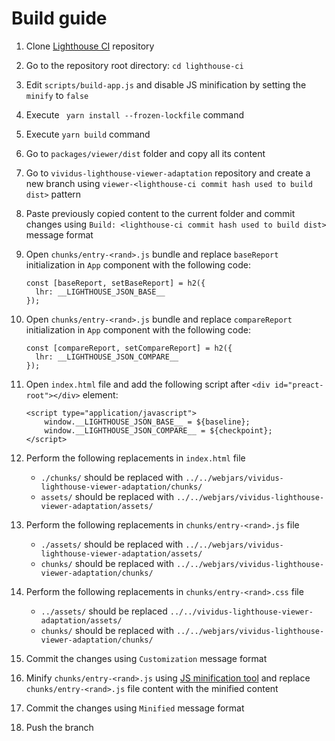 # Build guide

1. Clone [Lighthouse CI](https://github.com/GoogleChrome/lighthouse-ci.git) repository
1. Go to the repository root directory: `cd lighthouse-ci`
1. Edit `scripts/build-app.js` and disable JS minification by setting the `minify` to `false`
1. Execute ` yarn install --frozen-lockfile` command
1. Execute `yarn build` command
1. Go to `packages/viewer/dist` folder and copy all its content
1. Go to `vividus-lighthouse-viewer-adaptation` repository and create a new branch using `viewer-<lighthouse-ci commit hash used to build dist>` pattern
1. Paste previously copied content to the current folder and commit changes using `Build: <lighthouse-ci commit hash used to build dist>` message format
1. Open `chunks/entry-<rand>.js` bundle and replace `baseReport` initialization in `App` component with the following code:

    ```
    const [baseReport, setBaseReport] = h2({
      lhr: __LIGHTHOUSE_JSON_BASE__
    });
    ```

1. Open `chunks/entry-<rand>.js` bundle and replace `compareReport` initialization in `App` component with the following code:

    ```
    const [compareReport, setCompareReport] = h2({
      lhr: __LIGHTHOUSE_JSON_COMPARE__
    });
    ```

1. Open `index.html` file and add the following script after `<div id="preact-root"></div>` element:

    ```
    <script type="application/javascript">
        window.__LIGHTHOUSE_JSON_BASE__ = ${baseline};
        window.__LIGHTHOUSE_JSON_COMPARE__ = ${checkpoint};
    </script>
    ```

1. Perform the following replacements in `index.html` file
    * `./chunks/` should be replaced with `../../webjars/vividus-lighthouse-viewer-adaptation/chunks/`
    * `assets/` should be replaced with `../../webjars/vividus-lighthouse-viewer-adaptation/assets/`
1. Perform the following replacements in `chunks/entry-<rand>.js` file
    * `./assets/` should be replaced with `../../webjars/vividus-lighthouse-viewer-adaptation/assets/`
    * `chunks/` should be replaced with `../../webjars/vividus-lighthouse-viewer-adaptation/chunks/`
1. Perform the following replacements in `chunks/entry-<rand>.css` file
    * `../assets/` should be replaced `../../vividus-lighthouse-viewer-adaptation/assets/`
    * `chunks/` should be replaced with `../../webjars/vividus-lighthouse-viewer-adaptation/chunks/`
1. Commit the changes using `Customization` message format
1. Minify `chunks/entry-<rand>.js` using [JS minification tool](https://www.toptal.com/developers/javascript-minifier) and replace `chunks/entry-<rand>.js` file content with the minified content
1. Commit the changes using `Minified` message format
1. Push the branch
